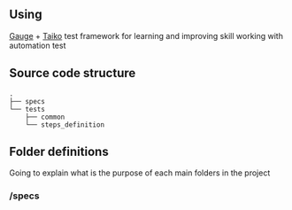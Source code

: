 ## Using
[Gauge](https://github.com/getgauge/gauge) + [Taiko](https://github.com/getgauge/taiko) test framework for learning and improving skill working with automation test

## Source code structure
```
.
├── specs
└── tests
    ├── common
    └── steps_definition
```

## Folder definitions
Going to explain what is the purpose of each main folders in the project
### /specs

